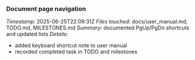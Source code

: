 ### Document page navigation
*Timestamp:* 2025-06-25T22:09:31Z
*Files touched:* docs/user_manual.md, TODO.md, MILESTONES.md
*Summary:* documented PgUp/PgDn shortcuts and updated lists
*Details:*
- added keyboard shortcut note to user manual
- recorded completed task in TODO and milestones
